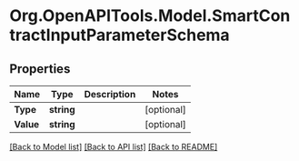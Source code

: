 
# Org.OpenAPITools.Model.SmartContractInputParameterSchema

## Properties

Name | Type | Description | Notes
------------ | ------------- | ------------- | -------------
**Type** | **string** |  | [optional] 
**Value** | **string** |  | [optional] 

[[Back to Model list]](../README.md#documentation-for-models)
[[Back to API list]](../README.md#documentation-for-api-endpoints)
[[Back to README]](../README.md)

